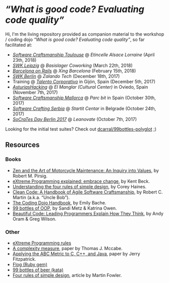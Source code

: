# *“What is good code? Evaluating code quality”*

Hi, I'm the living repository provided as companion material to the workshop / coding dojo *“What is good code? Evaluating code quality”*, so far facilitated at:

- *[Software Craftsmanship Toulouse](https://www.meetup.com/Software-Craftsmanship-Toulouse/events/249901262/)* @ *Etincelle Alsace Lorraine* (April 23th, 2018)
- *[SWK Leipzig](https://www.meetup.com/Softwerkskammer-Leipzig/events/245523284)* @ *Basislager Coworking* (March 22th, 2018)
- *[Barcelona on Rails](https://www.meetup.com/Barcelona-on-Rails/events/247049215/)* @ *Xing Barcelona* (February 15th, 2018)
- *[SWK Berlin](https://www.meetup.com/Software-Craftsmanship-Berlin/events/nhnvdmywqbhc/)* @ *Zalando Tech* (December 18th, 2017)
- Training @ *[Talento Corporativo](http://http://www.talentocorporativo.com/)* in Gijón, Spain (December 5th, 2017)
- *[AsturiasHacking](https://www.meetup.com/AsturiasHacking/events/244424657/)* @ *El Manglar (Cultural Center)* in Oviedo, Spain (November 7th, 2017)
- *[Software Craftsmanship Mallorca](https://www.meetup.com/Mallorca-Software-Craftsmanship/events/244506252/)* @ *Parc bit* in Spain (October 30th, 2017)
- *[Software Crafting Serbia](https://www.meetup.com/Software-Crafting-Serbia/events/244400269/)* @ *Startit Centar* in Belgrade (October 24th, 2017)
- *[SoCraTes Day Berlin 2017](https://www.meetup.com/Software-Craftsmanship-Berlin/events/241973901/)* @ *Leanovate* (October 7th, 2017)

Looking for the initial test suites? Check out [dcarral/99bottles-polyglot](https://github.com/dcarral/99bottles-polyglot) ;)

## Resources

### Books

* [Zen and the Art of Motorcycle Maintenance: An Inquiry into Values](https://en.wikipedia.org/wiki/Zen_and_the_Art_of_Motorcycle_Maintenance), by Robert M. Pirsig.
* [eXtreme Programming explained: embrace change](https://www.amazon.com/Extreme-Programming-Explained-Embrace-Change/dp/0321278658), by Kent Beck.
* [Understanding the four rules of simple design](https://leanpub.com/4rulesofsimpledesign), by Corey Haines.
* [Clean Code: A Handbook of Agile Software Craftsmanship](https://www.amazon.com/Clean-Code-Handbook-Software-Craftsmanship/dp/0132350882), by Robert C. Martin (a.k.a. “Uncle Bob”).
* [The Coding Dojo Handbook](https://leanpub.com/codingdojohandbook), by Emily Bache.
* [99 bottles of OOP](https://www.sandimetz.com/99bottles/), by Sandi Metz & Katrina Owen.
* [Beautiful Code: Leading Programmers Explain How They Think](http://shop.oreilly.com/product/9780596510046.do), by Andy Oram & Greg Wilson.

### Other

* [eXtreme Programming rules](http://www.extremeprogramming.org/rules.html)
* [A complexity measure](http://www.literateprogramming.com/mccabe.pdf), paper by Thomas J. Mccabe.
* [Applying the ABC Metric to C, C++, and Java](http://www.softwarerenovation.com/ABCMetric.pdf), paper by Jerry Fitzpatrick.
* [Flog (Ruby gem)](https://github.com/seattlerb/flog)
* [99 bottles of beer (kata)](https://rosettacode.org/wiki/99_Bottles_of_Beer)
* [Four rules of simple design](https://martinfowler.com/bliki/BeckDesignRules.html), article by Martin Fowler.
